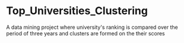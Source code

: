 # Top_Universities_Clustering
A data mining project where university's ranking is compared over the period of three years and clusters are formed on the their scores
